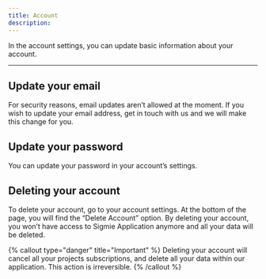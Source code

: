 ```yaml
---
title: Account
description: 
---
```

In the account settings, you can update basic information about your account.

---

## Update your email
For security reasons, email updates aren’t allowed at the moment. If you wish to update your email address, get in touch with us and we will make this change for you.

## Update your password
You can update your password in your account’s settings. 

## Deleting your account
To delete your account, go to your account settings. At the bottom of the page, you will find the “Delete Account” option. By deleting your account, you won’t have access to Sigmie Application anymore and all your data will be deleted.

{% callout type="danger" title="Important" %}
Deleting your account will cancel all your projects subscriptions, and delete all your data within our application. This action is irreversible. 
{% /callout %}